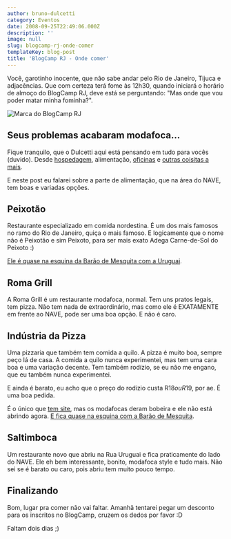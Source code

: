 ```yaml
---
author: bruno-dulcetti
category: Eventos
date: 2008-09-25T22:49:06.000Z
description: ''
image: null
slug: blogcamp-rj-onde-comer
templateKey: blog-post
title: 'BlogCamp RJ - Onde comer'
---
```


Você, garotinho inocente, que não sabe andar pelo Rio de Janeiro, Tijuca e adjacências. Que com certeza terá fome às 12h30, quando iniciará o horário de almoço do BlogCamp RJ, deve está se perguntando: "Mas onde que vou poder matar minha fominha?".

![Marca do BlogCamp RJ](/assets/images/posts/marca-blogcamp-rj.jpg)

## Seus problemas acabaram modafoca...

Fique tranquilo, que o Dulcetti aqui está pensando em tudo para vocês (duvido). Desde <a href="/blogcamp-rj-onde-ficar">hospedagem</a>, alimentação, <a href="/blogcamp-rj-oficinas-e-novidades">oficinas</a> e <a href="/blogcamp-rj-todos-os-detalhes-que-voce-precisa-saber">outras coisitas a mais</a>.

E neste post eu falarei sobre a parte de alimentação, que na área do NAVE, tem boas e variadas opções.

## Peixotão

Restaurante especializado em comida nordestina. É um dos mais famosos no ramo do Rio de Janeiro, quiça o mais famoso. E logicamente que o nome não é Peixotão e sim Peixoto, para ser mais exato Adega Carne-de-Sol do Peixoto :)

<a href="http://maps.google.com/maps?f=q&hl=en&geocode=&q=bar%C3%A3o+de+mesquita+616,+andara%C3%AD+rio+de+janeiro&sll=-22.926233,-43.2462&sspn=0.004051,0.006545&ie=UTF8&ll=-22.926634,-43.244483&spn=0.004051,0.006545&t=h&z=18&iwloc=addr">Ele é quase na esquina da Barão de Mesquita com a Uruguai</a>.

## Roma Grill

A Roma Grill é um restaurante modafoca, normal. Tem uns pratos legais, tem pizza. Não tem nada de extraordinário, mas como ele é EXATAMENTE em frente ao NAVE, pode ser uma boa opção. E não é caro.

## Indústria da Pizza

Uma pizzaria que também tem comida a quilo. A pizza é muito boa, sempre peço lá de casa. A comida a quilo nunca experimentei, mas tem uma cara boa e uma variação decente. Tem também rodízio, se eu não me engano, que eu também nunca experimentei.

E ainda é barato, eu acho que o preço do rodízio custa R$18 ou R$19, por ae. É uma boa pedida.

É o único que <a href="http://www.industriadapizza.com.br/">tem site</a>, mas os modafocas deram bobeira e ele não está abrindo agora. <a href="http://maps.google.com/maps?f=q&hl=en&geocode=&q=R+URUGUAI,+159+-+Tijuca,+Rio+de+Janeiro+-+RJ,+20510-060,+Brazil&sll=-22.931403,-43.241782&sspn=0.016205,0.026178&ie=UTF8&t=h&z=17&iwloc=addr">E fica quase na esquina com a Barão de Mesquita</a>.

## Saltimboca

Um restaurante novo que abriu na Rua Uruguai e fica praticamente do lado do NAVE. Ele eh bem interessante, bonito, modafoca style e tudo mais. Não sei se é barato ou caro, pois abriu tem muito pouco tempo.

## Finalizando

Bom, lugar pra comer não vai faltar. Amanhã tentarei pegar um desconto para os inscritos no BlogCamp, cruzem os dedos por favor :D

Faltam dois dias ;)
